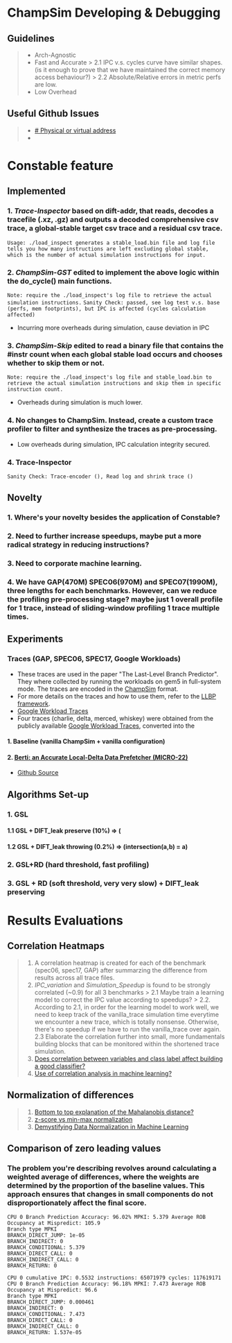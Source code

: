 # ChampSim Developing & Debugging
## Guidelines
> - Arch-Agnostic
> - Fast and Accurate
	> 2.1 IPC v.s. cycles curve have similar shapes. (is it enough to prove that we have maintained the correct memory access behaviour?)
	> 2.2 Absolute/Relative errors in metric perfs are low.
> - Low Overhead
## Useful Github Issues
 > - [# Physical or virtual address](https://github.com/ChampSim/ChampSim/issues/15)
 > -

# Constable feature
## Implemented
### 1.  *Trace-Inspector* based on dift-addr, that reads, decodes a tracefile (.xz, .gz) and outputs a decoded comprehensive csv trace, a global-stable target csv trace and a residual csv trace.
``` Usage: ./load_inspect generates a stable_load.bin file and log file tells you how many instructions are left excluding global stable, which is the number of actual simulation instructions for input. ```
### 2. *ChampSim-GST* edited to implement the above logic within the do_cycle() main functions.
``` Note: require the ./load_inspect's log file to retrieve the actual simulation instructions. ```
```Sanity Check: passed, see log test v.s. base (perfs, mem footprints), but IPC is affected (cycles calculation affected) ```
- Incurring more overheads during simulation, cause deviation in IPC
### 3. *ChampSim-Skip* edited to read a binary file that contains the #instr count when each global stable load occurs and chooses whether to skip them or not.
``` Note: require the ./load_inspect's log file and stable_load.bin to retrieve the actual simulation instructions and skip them in specific instruction count. ```
- Overheads during simulation is much lower.
### 4. No changes to ChampSim. Instead, create a custom trace profiler to filter and synthesize the traces as pre-processing.
- Low overheads during simulation, IPC calculation integrity secured.
### 4. Trace-Inspector
```Sanity Check: Trace-encoder (), Read log and shrink trace ()```

## Novelty
### 1. Where's your novelty besides the application of Constable?
### 2. Need to further increase speedups, maybe put a more radical strategy in reducing instructions?
### 3. Need to corporate machine learning.
### 4. We have GAP(470M) SPEC06(970M) and SPEC07(1990M), three lengths for each benchmarks. However, can we reduce the profiling pre-processing stage? maybe just 1 overall profile for 1 trace, instead of sliding-window profiling 1 trace multiple times.
## Experiments
### Traces (GAP, SPEC06, SPEC17, Google Workloads)
 - These traces are used in the paper "The Last-Level Branch Predictor". They where collected by running the workloads on gem5 in full-system mode. The traces are encoded in the [ChampSim](https://github.com/ChampSim/ChampSim) format.
- For more details on the traces and how to use them, refer to the [LLBP framework](https://github.com/dhschall/LLBP).
- [Google Workload Traces](https://dynamorio.org/google_workload_traces.html)
- Four traces (charlie, delta, merced, whiskey) were obtained from the publicly available [Google Workload Traces](https://dynamorio.org/google_workload_traces.html), converted into the  
#### 1. Baseline (vanilla ChampSim + vanilla configuration)
#### 2. [Berti: an Accurate Local-Delta Data Prefetcher (MICRO-22)](https://dl.acm.org/doi/10.1109/MICRO56248.2022.00072)
- [Github Source](https://github.com/agusnt/ChampSim/tree/master/prefetcher/berti)


## Algorithms Set-up
### 1. GSL
#### 1.1 GSL + DIFT_leak preserve (10%) => (
#### 1.2 GSL + DIFT_leak throwing (0.2%) => (intersection(a,b) = a)
### 2. GSL+RD (hard threshold, fast profiling)
### 3. GSL + RD (soft threshold, very very slow) + DIFT_leak preserving
### 
# Results Evaluations
## Correlation Heatmaps 
> 1. A correlation heatmap is created for each of the benchmark (spec06, spec17, GAP) after summarzing the difference from results across all trace files.
> 2. *IPC_variation* and *Simulation_Speedup* is found to be strongly correlated (~0.9) for all 3 benchmarks
	> 2.1 Maybe train a learning model to correct the IPC value according to speedups?
	> 2.2. According to 2.1, in order for the learning model to work well, we need to keep track of the vanilla_trace simulation time everytime we encounter a new trace, which is totally nonsense. Otherwise, there's no speedup if we have to run the vanilla_trace over again.
	2.3 Elaborate the correlation further into small, more fundamentals building blocks that can be monitored within the shortened trace simulation.
> 3. [Does correlation between variables and class label affect building a good classifier?](https://stats.stackexchange.com/questions/263531/does-correlation-between-variables-and-class-label-affect-building-a-good-classi)
> 4. [Use of correlation analysis in machine learning?](https://stats.stackexchange.com/questions/481457/use-of-correlation-analysis-in-machine-learning)
## Normalization of differences 
>  1.  [Bottom to top explanation of the Mahalanobis distance?](https://stats.stackexchange.com/questions/62092/bottom-to-top-explanation-of-the-mahalanobis-distance)
>  2.  [z-score vs min-max normalization](https://stats.stackexchange.com/questions/547446/z-score-vs-min-max-normalization)
>  3. [Demystifying Data Normalization in Machine Learning](https://medium.com/@weidagang/demystifying-machine-learning-normalization-0cdb8b281234#:~:text=Min-max%20normalization%20scales%20the,a%20standard%20deviation%20of%201.)


## Comparison of zero leading values
### The problem you're describing revolves around calculating a weighted average of differences, where the weights are determined by the proportion of the baseline values. This approach ensures that changes in small components do not disproportionately affect the final score.
```CPU 0 cumulative IPC: 0.5272 instructions: 100000004 cycles: 189696853
CPU 0 Branch Prediction Accuracy: 96.02% MPKI: 5.379 Average ROB Occupancy at Mispredict: 105.9
Branch type MPKI
BRANCH_DIRECT_JUMP: 1e-05
BRANCH_INDIRECT: 0
BRANCH_CONDITIONAL: 5.379
BRANCH_DIRECT_CALL: 0
BRANCH_INDIRECT_CALL: 0
BRANCH_RETURN: 0
```
```
CPU 0 cumulative IPC: 0.5532 instructions: 65071979 cycles: 117619171
CPU 0 Branch Prediction Accuracy: 96.18% MPKI: 7.473 Average ROB Occupancy at Mispredict: 96.6
Branch type MPKI
BRANCH_DIRECT_JUMP: 0.000461
BRANCH_INDIRECT: 0
BRANCH_CONDITIONAL: 7.473
BRANCH_DIRECT_CALL: 0
BRANCH_INDIRECT_CALL: 0
BRANCH_RETURN: 1.537e-05
```
<!--stackedit_data:
eyJoaXN0b3J5IjpbLTEyNjQ3ODYzMzMsLTQ5NzU0OTgwLC05OT
k5NTU4MDAsMjI0NTU3NTE1LDY0MTIzMjA2MywtNzU3NjAyNTg0
LDE1MjAxMDY5MDUsNjc1ODIzOTkxLC00NTkzNDQ5MTEsLTExNj
QyNjI1MDUsLTE4MTI2MTI4OTEsNDQ3NzQyNTk1LDE2MDczMTA3
NTQsMjEwMTQ5MzQzMiwtNTgxNTMyNzQ3LC0xMzc3NzE1ODk0LC
0zODc2NDc5OSwxMjcxNzY0MTYwLC02NjQyMzE1NDAsMTE3NTA3
ODM1Nl19
-->